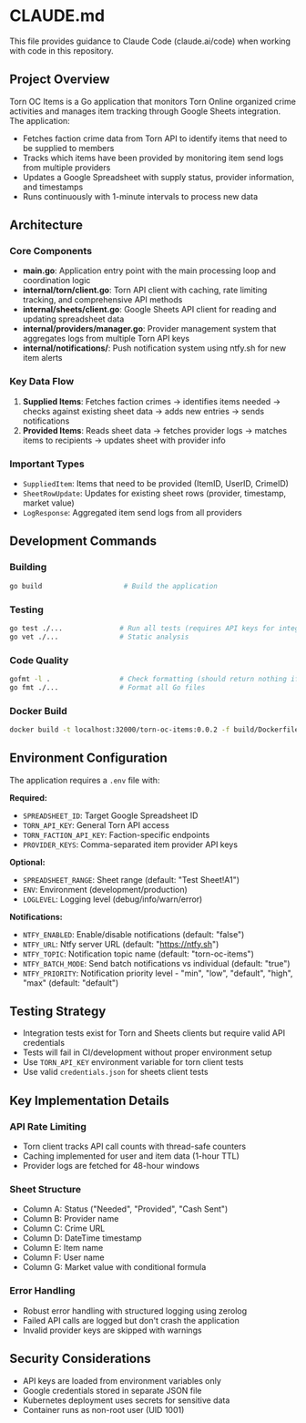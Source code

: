 # CLAUDE.md

This file provides guidance to Claude Code (claude.ai/code) when working with code in this repository.

## Project Overview

Torn OC Items is a Go application that monitors Torn Online organized crime activities and manages item tracking through Google Sheets integration. The application:

- Fetches faction crime data from Torn API to identify items that need to be supplied to members
- Tracks which items have been provided by monitoring item send logs from multiple providers
- Updates a Google Spreadsheet with supply status, provider information, and timestamps
- Runs continuously with 1-minute intervals to process new data

## Architecture

### Core Components

- **main.go**: Application entry point with the main processing loop and coordination logic
- **internal/torn/client.go**: Torn API client with caching, rate limiting tracking, and comprehensive API methods
- **internal/sheets/client.go**: Google Sheets API client for reading and updating spreadsheet data
- **internal/providers/manager.go**: Provider management system that aggregates logs from multiple Torn API keys
- **internal/notifications/**: Push notification system using ntfy.sh for new item alerts

### Key Data Flow

1. **Supplied Items**: Fetches faction crimes → identifies items needed → checks against existing sheet data → adds new entries → sends notifications
2. **Provided Items**: Reads sheet data → fetches provider logs → matches items to recipients → updates sheet with provider info

### Important Types

- `SuppliedItem`: Items that need to be provided (ItemID, UserID, CrimeID)
- `SheetRowUpdate`: Updates for existing sheet rows (provider, timestamp, market value)
- `LogResponse`: Aggregated item send logs from all providers

## Development Commands

### Building
```bash
go build                    # Build the application
```

### Testing
```bash
go test ./...              # Run all tests (requires API keys for integration tests)
go vet ./...               # Static analysis
```

### Code Quality
```bash
gofmt -l .                 # Check formatting (should return nothing if formatted)
go fmt ./...               # Format all Go files
```

### Docker Build
```bash
docker build -t localhost:32000/torn-oc-items:0.0.2 -f build/Dockerfile .
```

## Environment Configuration

The application requires a `.env` file with:

**Required:**
- `SPREADSHEET_ID`: Target Google Spreadsheet ID
- `TORN_API_KEY`: General Torn API access
- `TORN_FACTION_API_KEY`: Faction-specific endpoints
- `PROVIDER_KEYS`: Comma-separated item provider API keys

**Optional:**
- `SPREADSHEET_RANGE`: Sheet range (default: "Test Sheet!A1")
- `ENV`: Environment (development/production)
- `LOGLEVEL`: Logging level (debug/info/warn/error)

**Notifications:**
- `NTFY_ENABLED`: Enable/disable notifications (default: "false")
- `NTFY_URL`: Ntfy server URL (default: "https://ntfy.sh")
- `NTFY_TOPIC`: Notification topic name (default: "torn-oc-items")
- `NTFY_BATCH_MODE`: Send batch notifications vs individual (default: "true")
- `NTFY_PRIORITY`: Notification priority level - "min", "low", "default", "high", "max" (default: "default")

## Testing Strategy

- Integration tests exist for Torn and Sheets clients but require valid API credentials
- Tests will fail in CI/development without proper environment setup
- Use `TORN_API_KEY` environment variable for torn client tests
- Use valid `credentials.json` for sheets client tests

## Key Implementation Details

### API Rate Limiting
- Torn client tracks API call counts with thread-safe counters
- Caching implemented for user and item data (1-hour TTL)
- Provider logs are fetched for 48-hour windows

### Sheet Structure
- Column A: Status ("Needed", "Provided", "Cash Sent")
- Column B: Provider name
- Column C: Crime URL
- Column D: DateTime timestamp
- Column E: Item name
- Column F: User name  
- Column G: Market value with conditional formula

### Error Handling
- Robust error handling with structured logging using zerolog
- Failed API calls are logged but don't crash the application
- Invalid provider keys are skipped with warnings

## Security Considerations

- API keys are loaded from environment variables only
- Google credentials stored in separate JSON file
- Kubernetes deployment uses secrets for sensitive data
- Container runs as non-root user (UID 1001)
